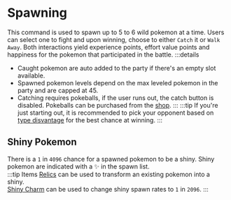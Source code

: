 # Spawning

This command is used to spawn up to 5 to 6 wild pokemon at a time. Users can select one to fight and upon winning, choose to either `Catch` it or `Walk Away`. Both interactions yield experience points, effort value points and happiness for the pokemon that participated in the battle.
:::details
- Caught pokemon are auto added to the party if there's an empty slot available.
- Spawned pokemon levels depend on the max leveled pokemon in the party and are capped at 45.
- Catching requires pokeballs, if the user runs out, the catch button is disabled. Pokeballs can be purchased from the [shop](/commands/shop.html).
:::
:::tip
If you're just starting out, it is recommended to pick your opponent based on [type disvantage](https://bulbapedia.bulbagarden.net/wiki/Type) for the best chance at winning.
:::

## Shiny Pokemon

There is a `1` in `4096` chance for a spawned pokemon to be a shiny. Shiny pokemon are indicated with a ✨ in the spawn list.<br>
:::tip Items
[Relics](https://pokecord.org/items) can be used to transform an existing pokemon into a shiny.<br>
[Shiny Charm](https://bulbapedia.bulbagarden.net/wiki/Shiny_Charm) can be used to change shiny spawn rates to `1` in `2096`.
:::